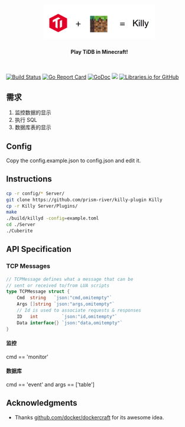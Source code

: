<h1 align="center">
        <br>
        <img width="300" src="presentation/images/logo.png" alt="killy">
        <br>
        <h4 align="center">Play TiDB in Minecraft!</h4>
        <br>
</h1>

[![Build Status](https://travis-ci.org/prism-river/killy.svg?branch=master)](https://travis-ci.org/prism-river/killy)
[![Go Report Card](https://goreportcard.com/badge/github.com/prism-river/killy)](https://goreportcard.com/report/github.com/prism-river/killy)
[![GoDoc](https://img.shields.io/badge/godoc-reference-blue.svg)](https://godoc.org/github.com/prism-river/killy)
[![](https://img.shields.io/badge/docker-supported-blue.svg)](https://godoc.org/github.com/prism-river/killy)
[![Libraries.io for GitHub](https://img.shields.io/librariesio/github/prism-river/killy.svg)](https://libraries.io/github/prism-river/killy)

## 需求

1. 监控数据的显示
2. 执行 SQL
3. 数据库表的显示

## Config

Copy the config.example.json to config.json and edit it.

## Instructions

```bash
cp -r config/* Server/
git clone https://github.com/prism-river/killy-plugin Killy
cp -r Killy Server/Plugins/
make
./build/killyd -config=example.toml
cd ./Server
./Cuberite
```

## API Specification

### TCP Messages

```go
// TCPMessage defines what a message that can be
// sent or received to/from LUA scripts
type TCPMessage struct {
	Cmd  string   `json:"cmd,omitempty"`
	Args []string `json:"args,omitempty"`
	// Id is used to associate requests & responses
	ID   int         `json:"id,omitempty"`
	Data interface{} `json:"data,omitempty"`
}
```

#### 监控

cmd == 'monitor'

#### 数据库

cmd == 'event' and args == ['table']

## Acknowledgments

* Thanks [github.com/docker/dockercraft](https://github.com/docker/dockercraft) for its awesome idea.
